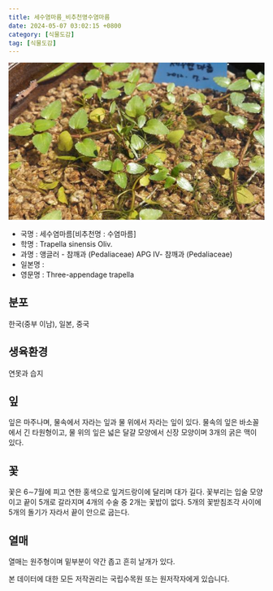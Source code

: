```yaml
---
title: 세수염마름_비추천명수염마름
date: 2024-05-07 03:02:15 +0800
category: [식물도감]
tag: [식물도감]
---
```




![세수염마름[비추천명 : 수염마름]](/assets/img/fileUpload/plants/basic/Pedaliaceae/Trapella/12058/12058_20160726131832001files_th2.jpg)
- 국명 : 세수염마름[비추천명 : 수염마름]
- 학명 : Trapella sinensis Oliv.
- 과명 : 앵글러 - 참깨과 (Pedaliaceae) APG Ⅳ- 참깨과 (Pedaliaceae)
- 일본명 : 
- 영문명 : Three-appendage trapella


## 분포
한국(중부 이남), 일본, 중국
## 생육환경
연못과 습지
## 잎
잎은 마주나며, 물속에서 자라는 잎과 물 위에서 자라는 잎이 있다. 물속의 잎은 바소꼴에서 긴 타원형이고, 물 위의 잎은 넓은 달걀 모양에서 신장 모양이며 3개의 굵은 맥이 있다.
## 꽃
꽃은 6∼7월에 피고 연한 홍색으로 잎겨드랑이에 달리며 대가 길다. 꽃부리는 입술 모양이고 끝이 5개로 갈라지며 4개의 수술 중 2개는 꽃밥이 없다. 5개의 꽃받침조각 사이에 5개의 돌기가 자라서 끝이 안으로 굽는다.
## 열매
열매는 원주형이며 밑부분이 약간 좁고 흔히 날개가 있다.






본 데이터에 대한 모든 저작권리는 국립수목원 또는 원저작자에게 있습니다.
